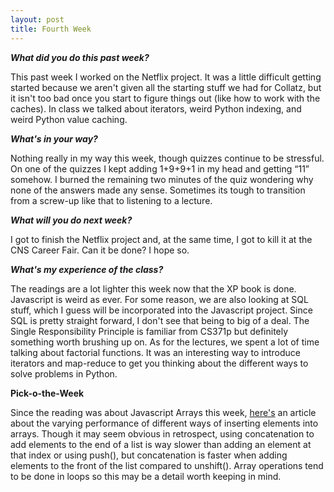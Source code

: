 ```yaml
---
layout: post
title: Fourth Week
---
```

<p><b><i>What did you do this past week?</i></b></p>
<p>This past week I worked on the Netflix project. It was a little difficult getting started because we aren't given all the starting stuff we had for Collatz, but it isn't too bad once you start to figure things out (like how to work with the caches). In class we talked about iterators, weird Python indexing, and weird Python value caching.</p>
<p><b><i>What's in your way?</i></b></p>
<p>Nothing really in my way this week, though quizzes continue to be stressful. On one of the quizzes I kept adding 1+9+9+1 in my head and getting “11” somehow. I burned the remaining two minutes of the quiz wondering why none of the answers made any sense. Sometimes its tough to transition from a screw-up like that to listening to a lecture.</p>
<p><b><i>What will you do next week?</i></b></p>
<p>I got to finish the Netflix project and, at the same time, I got to kill it at the CNS Career Fair. Can it be done? I hope so.</p>
<p><b><i>What's my experience of the class?</i></b></p>
<p>The readings are a lot lighter this week now that the XP book is done. Javascript is weird as ever. For some reason, we are also looking at SQL stuff, which I guess will be incorporated into the Javascript project. Since SQL is pretty straight forward, I don't see that being to big of a deal. The Single Responsibility Principle is familiar from CS371p but definitely something worth brushing up on. As for the lectures, we spent a lot of time talking about factorial functions. It was an interesting way  to introduce iterators and map-reduce to get you thinking about the different ways to solve problems in Python.</p>
<p><b>Pick-o-the-Week</b></p>
<p>Since the reading was about Javascript Arrays this week, <a href = "http://www.jstips.co/en/keyword-var-vs-let/">here's</a> an article about the varying performance of different ways of inserting elements into arrays. Though it may seem obvious in retrospect, using concatenation to add elements to the end of a list is way slower than adding an element at that index or using push(), but concatenation is faster when adding elements to the front of the list compared to unshift(). Array operations tend to be done in loops so this may be a detail worth keeping in mind.</p>
